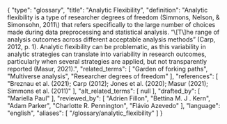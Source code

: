 {
    "type": "glossary",
    "title": "Analytic Flexibility",
    "definition": "Analytic flexibility is a type of researcher degrees of freedom (Simmons, Nelson, & Simonsohn, 2011\\) that refers specifically to the large number of choices made during data preprocessing and statistical analysis. “\\[T\\]he range of analysis outcomes across different acceptable analysis methods” (Carp, 2012, p. 1). Analytic flexibility can be problematic, as this variability in analytic strategies can translate into variability in research outcomes, particularly when several strategies are applied, but not transparently reported (Masur, 2021).",
    "related_terms": [
        "Garden of forking paths",
        "Multiverse analysis",
        "Researcher degrees of freedom"
    ],
    "references": [
        "Breznau et al. (2021); Carp (2012); Jones et al. (2020); Masur (2021); Simmons et al. (2011)"
    ],
    "alt_related_terms": [
        null
    ],
    "drafted_by": [
        "Mariella Paul"
    ],
    "reviewed_by": [
        "Adrien Fillon",
        "Bettina M. J . Kern",
        "Adam Parker",
        "Charlotte R. Pennington",
        "Flávio Azevedo"
    ],
    "language": "english",
    "aliases": [
        "/glossary/analytic_flexibility"
    ]
}